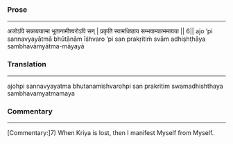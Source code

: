 ### Prose 
 --- 
अजोऽपि सन्नव्ययात्मा भूतानामीश्वरोऽपि सन् |
प्रकृतिं स्वामधिष्ठाय सम्भवाम्यात्ममायया || 6||
ajo ’pi sannavyayātmā bhūtānām īśhvaro ’pi san
prakṛitiṁ svām adhiṣhṭhāya sambhavāmyātma-māyayā

### Translation 
 --- 
ajohpi sannavyayatma bhutanamishvarohpi san prakritim swamadhishthaya sambhavamyatmamaya

### Commentary 
 --- 
[Commentary:]7) When Kriya is lost, then I manifest Myself from Myself.